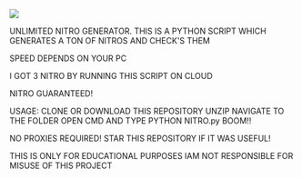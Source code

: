 ![](http://ForTheBadge.com/images/badges/made-with-python.svg)

UNLIMITED NITRO GENERATOR. THIS IS A PYTHON SCRIPT WHICH GENERATES A TON OF NITROS AND CHECK'S THEM

SPEED DEPENDS ON YOUR PC

I GOT 3 NITRO BY RUNNING THIS SCRIPT ON CLOUD

NITRO GUARANTEED!


USAGE:
CLONE OR DOWNLOAD THIS REPOSITORY
UNZIP
NAVIGATE TO THE FOLDER
OPEN CMD AND TYPE 
PYTHON NITRO.py
BOOM!!

NO PROXIES REQUIRED!
STAR THIS REPOSITORY IF IT WAS USEFUL!


THIS IS ONLY FOR EDUCATIONAL PURPOSES IAM NOT RESPONSIBLE FOR MISUSE OF THIS PROJECT
